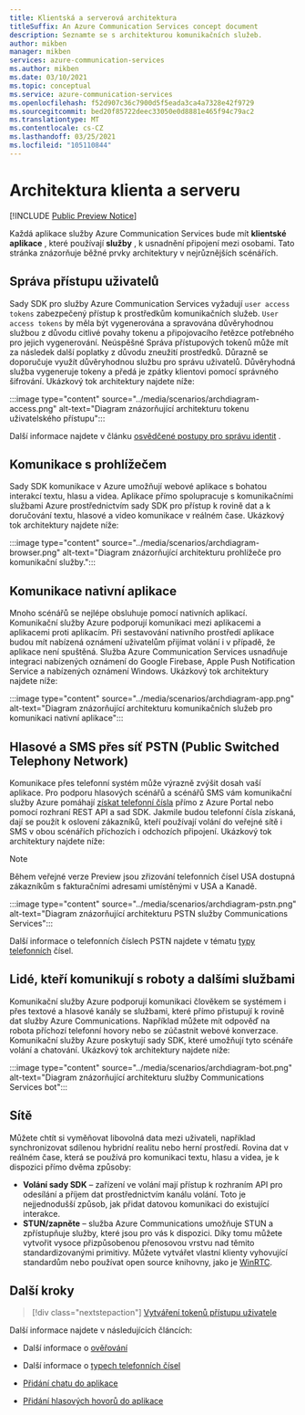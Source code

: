 ```yaml
---
title: Klientská a serverová architektura
titleSuffix: An Azure Communication Services concept document
description: Seznamte se s architekturou komunikačních služeb.
author: mikben
manager: mikben
services: azure-communication-services
ms.author: mikben
ms.date: 03/10/2021
ms.topic: conceptual
ms.service: azure-communication-services
ms.openlocfilehash: f52d907c36c7900d5f5eada3ca4a7328e42f9729
ms.sourcegitcommit: bed20f85722deec33050e0d8881e465f94c79ac2
ms.translationtype: MT
ms.contentlocale: cs-CZ
ms.lasthandoff: 03/25/2021
ms.locfileid: "105110844"
---
```

# <a name="client-and-server-architecture"></a>Architektura klienta a serveru

[!INCLUDE [Public Preview Notice](../includes/public-preview-include.md)]


<!--
> [!WARNING]
> This document is under construction and needs the following items to be addressed:
> - Need to add security best practices for token management here
> - Reference docs:
> - https://docs.microsoft.com/windows/security/threat-protection/security-policy-settings/create-a-token-object
> - https://docs.microsoft.com/azure/aks/operator-best-practices-identity
> - https://docs.microsoft.com/cloud-app-security/api-tokens?view=gestures-1.0-->

Každá aplikace služby Azure Communication Services bude mít **klientské aplikace** , které používají **služby** , k usnadnění připojení mezi osobami. Tato stránka znázorňuje běžné prvky architektury v nejrůznějších scénářích.

## <a name="user-access-management"></a>Správa přístupu uživatelů

Sady SDK pro služby Azure Communication Services vyžadují `user access tokens` zabezpečený přístup k prostředkům komunikačních služeb. `User access tokens` by měla být vygenerována a spravována důvěryhodnou službou z důvodu citlivé povahy tokenu a připojovacího řetězce potřebného pro jejich vygenerování. Neúspěšné Správa přístupových tokenů může mít za následek další poplatky z důvodu zneužití prostředků. Důrazně se doporučuje využít důvěryhodnou službu pro správu uživatelů. Důvěryhodná služba vygeneruje tokeny a předá je zpátky klientovi pomocí správného šifrování. Ukázkový tok architektury najdete níže:

:::image type="content" source="../media/scenarios/archdiagram-access.png" alt-text="Diagram znázorňující architekturu tokenu uživatelského přístupu":::

Další informace najdete v článku [osvědčené postupy pro správu identit](../../security/fundamentals/identity-management-best-practices.md) .

## <a name="browser-communication"></a>Komunikace s prohlížečem

Sady SDK komunikace v Azure umožňují webové aplikace s bohatou interakcí textu, hlasu a videa. Aplikace přímo spolupracuje s komunikačními službami Azure prostřednictvím sady SDK pro přístup k rovině dat a k doručování textu, hlasové a video komunikace v reálném čase. Ukázkový tok architektury najdete níže:

:::image type="content" source="../media/scenarios/archdiagram-browser.png" alt-text="Diagram znázorňující architekturu prohlížeče pro komunikační služby.":::

## <a name="native-app-communication"></a>Komunikace nativní aplikace

Mnoho scénářů se nejlépe obsluhuje pomocí nativních aplikací. Komunikační služby Azure podporují komunikaci mezi aplikacemi a aplikacemi proti aplikacím.  Při sestavování nativního prostředí aplikace budou mít nabízená oznámení uživatelům přijímat volání i v případě, že aplikace není spuštěná. Služba Azure Communication Services usnadňuje integraci nabízených oznámení do Google Firebase, Apple Push Notification Service a nabízených oznámení Windows. Ukázkový tok architektury najdete níže:

:::image type="content" source="../media/scenarios/archdiagram-app.png" alt-text="Diagram znázorňující architekturu komunikačních služeb pro komunikaci nativní aplikace":::

## <a name="voice-and-sms-over-the-public-switched-telephony-network-pstn"></a>Hlasové a SMS přes síť PSTN (Public Switched Telephony Network)

Komunikace přes telefonní systém může výrazně zvýšit dosah vaší aplikace. Pro podporu hlasových scénářů a scénářů SMS vám komunikační služby Azure pomáhají [získat telefonní čísla](../quickstarts/telephony-sms/get-phone-number.md) přímo z Azure Portal nebo pomocí rozhraní REST API a sad SDK. Jakmile budou telefonní čísla získaná, dají se použít k oslovení zákazníků, kteří používají volání do veřejné sítě i SMS v obou scénářích příchozích i odchozích připojení. Ukázkový tok architektury najdete níže:

> [!Note]
> Během veřejné verze Preview jsou zřizování telefonních čísel USA dostupná zákazníkům s fakturačními adresami umístěnými v USA a Kanadě.

:::image type="content" source="../media/scenarios/archdiagram-pstn.png" alt-text="Diagram znázorňující architekturu PSTN služby Communications Services":::

Další informace o telefonních číslech PSTN najdete v tématu [typy telefonních](../concepts/telephony-sms/plan-solution.md) čísel.

## <a name="humans-communicating-with-bots-and-other-services"></a>Lidé, kteří komunikují s roboty a dalšími službami

Komunikační služby Azure podporují komunikaci člověkem se systémem i přes textové a hlasové kanály se službami, které přímo přistupují k rovině dat služby Azure Communications. Například můžete mít odpověď na robota příchozí telefonní hovory nebo se zúčastnit webové konverzace. Komunikační služby Azure poskytují sady SDK, které umožňují tyto scénáře volání a chatování. Ukázkový tok architektury najdete níže:

:::image type="content" source="../media/scenarios/archdiagram-bot.png" alt-text="Diagram znázorňující architekturu služby Communications Services bot":::

## <a name="networking"></a>Sítě

Můžete chtít si vyměňovat libovolná data mezi uživateli, například synchronizovat sdílenou hybridní realitu nebo herní prostředí. Rovina dat v reálném čase, která se používá pro komunikaci textu, hlasu a videa, je k dispozici přímo dvěma způsoby:

- **Volání sady SDK** – zařízení ve volání mají přístup k rozhraním API pro odesílání a příjem dat prostřednictvím kanálu volání. Toto je nejjednodušší způsob, jak přidat datovou komunikaci do existující interakce.
- **STUN/zapněte** – služba Azure Communications umožňuje STUN a zpřístupňuje služby, které jsou pro vás k dispozici. Díky tomu můžete vytvořit vysoce přizpůsobenou přenosovou vrstvu nad těmito standardizovanými primitivy. Můžete vytvářet vlastní klienty vyhovující standardům nebo používat open source knihovny, jako je [WinRTC](https://github.com/microsoft/winrtc).

## <a name="next-steps"></a>Další kroky

> [!div class="nextstepaction"]
> [Vytváření tokenů přístupu uživatele](../quickstarts/access-tokens.md)

Další informace najdete v následujících článcích:

- Další informace o [ověřování](../concepts/authentication.md)
- Další informace o [typech telefonních čísel](../concepts/telephony-sms/plan-solution.md)

- [Přidání chatu do aplikace](../quickstarts/chat/get-started.md)
- [Přidání hlasových hovorů do aplikace](../quickstarts/voice-video-calling/getting-started-with-calling.md)
